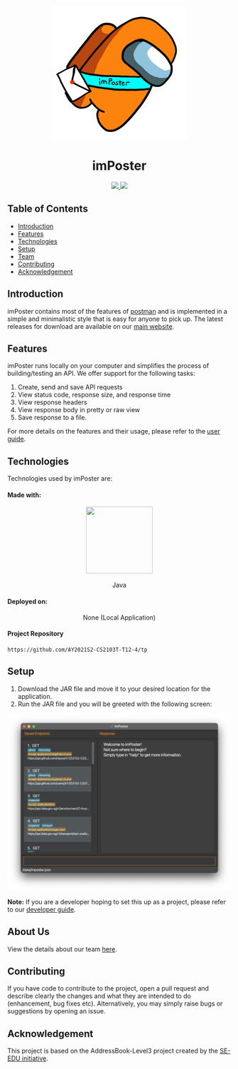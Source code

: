 <p align="center">
  <img src="docs/images/imPoster.png" width="300px" />
  <h1 align="center">imPoster</h1>
</p>

<p align="center">
  <a href="https://github.com/AY2021S2-CS2103T-T12-4/tp/actions"> <img src="https://github.com/AY2021S2-CS2103T-T12-4/tp/workflows/Java%20CI/badge.svg" /> </a>
  <a href="https://codecov.io/gh/AY2021S2-CS2103T-T12-4/tp"> <img src="https://codecov.io/gh/AY2021S2-CS2103T-T12-4/tp/branch/master/graph/badge.svg" /> </a>
</p>

## Table of Contents

- [Introduction](#introduction)
- [Features](#features)
- [Technologies](#technologies)
- [Setup](#setup)
- [Team](#about-us)
- [Contributing](#contributing)
- [Acknowledgement](#Acknowledgement)

## Introduction

imPoster contains most of the features of [postman](https://www.postman.com/)
and is implemented in a simple and minimalistic style that is easy for anyone to
pick up. The latest releases for download are available on our
[main website](https://imposter-dev.tk).

## Features

imPoster runs locally on your computer and simplifies the process of
building/testing an API. We offer support for the following tasks:

1. Create, send and save API requests
2. View status code, response size, and response time
3. View response headers
4. View response body in pretty or raw view
5. Save response to a file.

For more details on the features and their usage, please refer to the
[user guide](https://ay2021s2-cs2103t-t12-4.github.io/tp/UserGuide.html).

## Technologies

Technologies used by imPoster are:

#### Made with:

<p align="center">
  <img height="150" width="150" src="https://i.imgur.com/5zlrxVc.png"/>
</p>
<p align="center">
Java
</p>

#### Deployed on:

<p align="center">
None (Local Application)
</p>

#### Project Repository

```
https://github.com/AY2021S2-CS2103T-T12-4/tp
```

## Setup

1) Download the JAR file and move it to your desired location for the application.
2) Run the JAR file and you will be greeted with the following screen:
<p align="center">
  <img src="docs/images/Ui.png" width="800px" />
</p>

**Note:** If you are a developer hoping to set this up as a project, please refer to our [developer guide](https://nightraven49.github.io/tp/DeveloperGuide.html).

## About Us

View the details about our team [here](docs/AboutUs.md).

## Contributing

If you have code to contribute to the project, open a pull request and describe
clearly the changes and what they are intended to do (enhancement, bug fixes
etc). Alternatively, you may simply raise bugs or suggestions by opening an
issue.

## Acknowledgement

This project is based on the AddressBook-Level3 project created by the [SE-EDU initiative](https://se-education.org).
